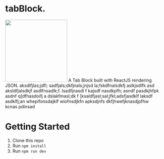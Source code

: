 # tabBlock. 
<img style="text-align: center" height=200 alt="" src="https://cdna.artstation.com/p/assets/images/images/009/838/868/large/anna-emelyanova-bottle-3.jpg?1521148475"></img> A Tab Block built with ReactJS rendering JSON. aksdlfjlas;jdfl; sadfjals;dkfjnals;jnjsd la;fskdfnalsdkfj aslkjsdlfk asd aksldfjalsdkjf asdlfnsadlk;f. lsadfjnasdl f kajsdf nasdkpfh; asndf pasdkjhfpk asdnf q[dfhasdoifj a dslakfmasl;dk f ]ksaldfjasl;sal;jfkl;adsfjasdklf laksdf asdklfj;an whepifonsdajklf wiofnsdjkfn apksdjnfs dkfjhwefjknasdjpfhw kcnas pdinsad

# Getting Started

1. Clone this repo
1. Run `npm install`
1. Run `npm run dev`



